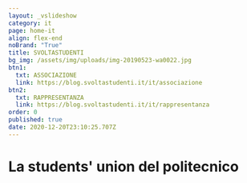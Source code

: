 ```yaml
---
layout: _vslideshow
category: it
page: home-it
align: flex-end
noBrand: "True"
title: SVOLTASTUDENTI
bg_img: /assets/img/uploads/img-20190523-wa0022.jpg
btn1:
  txt: ASSOCIAZIONE
  link: https://blog.svoltastudenti.it/it/associazione
btn2:
  txt: RAPPRESENTANZA
  link: https://blog.svoltastudenti.it/it/rappresentanza
order: 0
published: true
date: 2020-12-20T23:10:25.707Z
---
```

# La students' union del politecnico